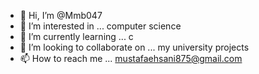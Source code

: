 - 👋 Hi, I’m @Mmb047
- 👀 I’m interested in ... computer science
- 🌱 I’m currently learning ... c
- 💞️ I’m looking to collaborate on ... my university projects
- 📫 How to reach me ... mustafaehsani875@gmail.com

<!---
Mmb047/Mmb047 is a ✨ special ✨ repository because its `README.md` (this file) appears on your GitHub profile.
You can click the Preview link to take a look at your changes.
--->
